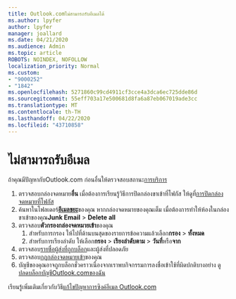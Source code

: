 ```yaml
---
title: Outlook.comไม่สามารถรับอีเมลได้
ms.author: lpyfer
author: lpyfer
manager: joallard
ms.date: 04/21/2020
ms.audience: Admin
ms.topic: article
ROBOTS: NOINDEX, NOFOLLOW
localization_priority: Normal
ms.custom:
- "9000252"
- "1842"
ms.openlocfilehash: 5271860c99cd4911cf3cce4a3dca6ec725dde86d
ms.sourcegitcommit: 55eff703a17e500681d8fa6a87eb067019ade3cc
ms.translationtype: MT
ms.contentlocale: th-TH
ms.lasthandoff: 04/22/2020
ms.locfileid: "43710858"
---
```

# <a name="unable-to-receive-email"></a>ไม่สามารถรับอีเมล

ถ้าคุณมีปัญหากับOutlook.com ก่อนอื่นให้ตรวจสอบสถานะ[การบริการ](https://go.microsoft.com/fwlink/p/?linkid=837482)

1. ตรวจสอบกล่องจดหมาย**อื่น** เมื่อต้องการเรียนรู้วิธีการปิดกล่องขาเข้าที่โฟกัส ให้ดูที่[การปิดกล่องจดหมายที่โฟกัส](https://support.office.com/article/f714d94d-9e63-4217-9ccb-6cb2986aa1b2) 
2. ค้นหาในโฟลเดอร์[**อีเมลขยะ**](https://outlook.live.com/mail/junkemail)ของคุณ หากกล่องจดหมายของคุณเต็ม เมื่อต้องการทําให้ห้องในกล่องขาเข้าของคุณ**Junk Email** > **Delete all**
3. ตรวจสอบ**ตัวกรองกล่องจดหมายเข้า**ของคุณ 
    1. สําหรับการกรอง ให้ไปที่ด้านบนสุดของรายการข้อความแล้วเลือก**กรอง** > **ทั้งหมด**
    2. สําหรับการเรียงลําดับ ให้เลือก**กรอง** > **เรียงลําดับตาม** > **วันที่**หรือ**จาก**
4. ตรวจสอบ[รายชื่อผู้ส่งที่ถูกบล็อก](https://outlook.live.com/mail/options/mail/junkEmail)และผู้ส่งที่ปลอดภัย
5. ตรวจสอบ[กฎกล่องจดหมายเข้า](https://outlook.live.com/mail/options/mail/rules)ของคุณ
6. บัญชีของคุณอาจถูกบล็อกชั่วคราวเนื่องจากเราพบกิจกรรมการลงชื่อเข้าใช้ที่ผิดปกติบางอย่าง ดู[ปลดบล็อกบัญชีOutlook.comของฉัน](https://support.office.com/article/f4ad2701-d166-4d8b-8a6a-9af2a1f8a4c4)

เรียนรู้เพิ่มเติมเกี่ยวกับวิธี[แก้ไขปัญหาการซิงค์อีเมล Outlook.com](https://support.office.com/article/d39e3341-8d79-4bf1-b3c7-ded602233642)